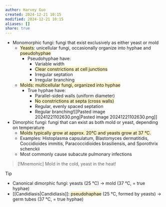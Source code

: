 ```yaml
---
author: Harvey Guo
created: 2024-12-21 10:15
modified: 2024-12-21 10:15
aliases: []
share: true
---
```

- Monomorphic fungi: fungi that exist exclusively as either yeast or mold
	- <span style="background:rgba(240, 200, 0, 0.2)">Yeasts</span>: unicellular fungi, occasionally organize into hyphae and <span style="background:rgba(240, 200, 0, 0.2)">pseudohyphae</span>
		- Pseudohyphae have:
			- Variable width
			- <span style="background:rgba(240, 200, 0, 0.2)">Clear constrictions at cell junctions</span>
			- Irregular septation
			- Irregular branching
	- <span style="background:rgba(240, 200, 0, 0.2)">Molds: multicellular fungi, organized into hyphae</span>
		- True hyphae have:
			- Parallel-sided walls (uniform diameter)
			- <span style="background:rgba(240, 200, 0, 0.2)">No constrictions at septa (cross walls)</span>
			- Regular, evenly spaced septation
			- Regular branching![[Pasted image 20241221102630.png|Pasted image 20241221102630.png]]
- Dimorphic fungi: fungi that can exist as both mold or yeast, depending on temperature
	- <span style="background:rgba(240, 200, 0, 0.2)">Molds typically grow at approx. 20°C and yeasts grow at 37 °C.</span>
	- Examples: Histoplasma capsulatum, Blastomyces dermatitidis, Coccidioides immitis, Paracoccidioides brasiliensis, and Sporothrix schenckii
	- Most commonly cause subacute pulmonary infections

>[!Mnemonic] 
> Mold in the cold, yeast in the heat!

>[!tip] 
>- Canonical dimorphic fungi: yeasts (25 ℃) → mold (37 °C, = true hyphae)
>- [[Candidiasis|Candidiasis]]: <span style="background:rgba(240, 200, 0, 0.2)">pseudohaphae</span> (25 ℃, formed by yeasts) → germ tubes (37 °C, = true hyphae)